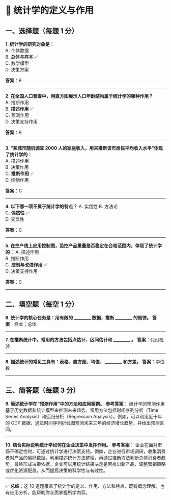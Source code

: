 # 📘 统计学的定义与作用

## 一、选择题（每题 1 分）  

**1. 统计学的研究对象是：**  
A. 个体数据  
B. **总体与样本** ✅  
C. 数学模型  
D. 决策方案  

**答案**：B  

---

**2. 在全国人口普查中，用直方图展示人口年龄结构属于统计学的哪种作用？**  
A. 推断作用  
B. **描述作用** ✅  
C. 预测作用  
D. 决策支持作用  

**答案**：B  

---

**3. “某城市随机调查 2000 人的家庭收入，用来推断该市居民平均收入水平”体现了统计学的：**  
A. 描述作用  
B. 决策作用  
C. **推断作用** ✅  
D. 控制作用 

**答案**：C  

---

**4. 以下哪一项不属于统计学的特点？**
A. 实践性 
B. 方法论  
C. **偶然性** ✅  
D. 交叉性  

**答案**：C  

---

**5. 在生产线上应用控制图，监控产品重量是否稳定在合格范围内，体现了统计学的：**
A. 描述作用  
B. 推断作用  
C. **控制与改进作用** ✅  
D. 决策支持作用  

**答案**：C  

---

## 二、填空题（每空 1 分）

**6. 统计学的核心任务是：用有限的 \_\_\_\_\_\_\_\_ 数据，推断 \_\_\_\_\_\_\_\_ 的规律。**
**答案**：样本；总体

---

**7. 在推断统计中，常用的方法包括点估计、区间估计和 \_\_\_\_\_\_\_\_ 。**
**答案**：假设检验

---

**8. 描述统计的常见工具有：表格、直方图、均值、 \_\_\_\_\_\_\_\_ 和方差。**
**答案**：中位数

---

## 三、简答题（每题 3 分）

**9. 简述统计学在“预测作用”中的方法和应用案例。**
**参考答案**：
统计学的预测作用基于历史数据和统计模型来推测未来趋势。常用方法包括时间序列分析（Time Series Analysis）和回归分析（Regression Analysis）。例如，可以利用近十年的 GDP 数据，通过时间序列折线图预测未来三年的经济增长趋势，并给出预测区间。

---

**10. 结合实际说明统计学如何在企业决策中发挥作用。**
**参考答案**：
企业在面对市场不确定性时，可通过统计学进行决策支持。例如，企业进行市场调研，收集消费者对产品的偏好数据，利用描述统计方法整理，再通过推断方法判断总体消费者趋势，最终形成决策依据。企业可以用统计结果决定是否推出新产品、调整营销策略或优化资源配置，从而提高决策的科学性与有效性。

---

✅ **总结**：这 10 道题覆盖了统计学的定义、作用、方法和特点，既有概念理解，也有应用分析，能帮助你全面掌握所学内容。


